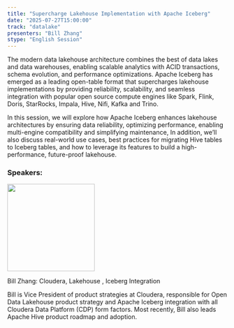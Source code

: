 ```yaml
---
title: "Supercharge Lakehouse Implementation with Apache Iceberg"
date: "2025-07-27T15:00:00"
track: "datalake"
presenters: "Bill Zhang"
stype: "English Session"
---
```


The modern data lakehouse architecture combines the best of data lakes and data warehouses, enabling scalable analytics with ACID transactions, schema evolution, and performance optimizations. Apache Iceberg has emerged as a leading open-table format that supercharges lakehouse implementations by providing reliability, scalability, and seamless integration with popular open source compute engines like Spark, Flink, Doris, StarRocks, Impala, Hive, Nifi, Kafka and Trino.

In this session, we will explore how Apache Iceberg enhances lakehouse architectures by ensuring data reliability, optimizing performance, enabling multi-engine compatibility and simplifying maintenance,  In addition, we’ll also discuss real-world use cases, best practices for migrating Hive tables to Iceberg tables, and how to leverage its features to build a high-performance, future-proof lakehouse.

### Speakers:


<img src="https://sessionize.com/image/3658-400o400o1-7QN8vyMNv5mXWRii1Qrf8k.jpg" width="200" /><br/>

Bill Zhang: Cloudera, Lakehouse , Iceberg Integration

Bill is Vice President of product strategies at Cloudera, responsible for Open Data Lakehouse product strategy and Apache Iceberg integration with all Cloudera Data Platform (CDP) form factors.  Most recently, Bill also leads Apache Hive product roadmap and adoption.